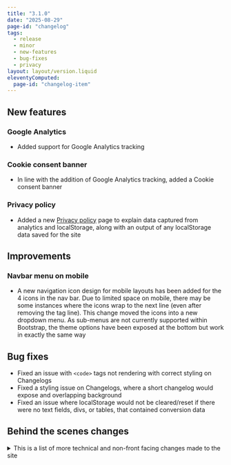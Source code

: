 ```yaml
---
title: "3.1.0"
date: "2025-08-29"
page-id: "changelog"
tags: 
  - release
  - minor
  - new-features
  - bug-fixes
  - privacy
layout: layout/version.liquid
eleventyComputed:
  page-id: "changelog-item"
---
```

## New features
### Google Analytics
- Added support for Google Analytics tracking

### Cookie consent banner
- In line with the addition of Google Analytics tracking, added a Cookie consent banner

### Privacy policy
- Added a new [Privacy policy](/privacy) page to explain data captured from analytics and localStorage, along with an output of any localStorage data saved for the site

## Improvements
### Navbar menu on mobile
- A new navigation icon design for mobile layouts has been added for the 4 icons in the nav bar. Due to limited space on mobile, there may be some instances where the icons wrap to the next line (even after removing the tag line). This change moved the icons into a new dropdown menu. As sub-menus are not currently supported within Bootstrap, the theme options have been exposed at the bottom but work in exactly the same way

## Bug fixes
- Fixed an issue with `<code>` tags not rendering with correct styling on Changelogs
- Fixed a styling issue on Changelogs, where a short changelog would expose and overlapping background
- Fixed an issue where localStorage would not be cleared/reset if there were no text fields, divs, or tables, that contained conversion data

## Behind the scenes changes
<details>
<summary>This is a list of more technical and non-front facing changes made to the site  </summary>

### Changes
#### Theming and localStorage
- Made an adjustment to how items in localStorage are stored, moving to a serialized JSON object instead of just a plain text string. This means that things like descriptions can be stored and displayed. An example is on the Privacy policy, where the all stored items will be listed with their friendly name and description.
- Legacy local storage items will now be cleared on first visit and a "legacy" flag stored, this will be removed in a future update

#### Tool headers
- Introduced tooltips to the tool headers, to make it more apparent that they can be clicked on. These will be updated as you expand/collapse them
- Adjusted the padding and spacing around tool headers to make it easier to TapClick on them. Clickable area now fills that area, rather that just being an area the same size as the tool heading font

#### Copyright
- Fixed the date :)
</details>